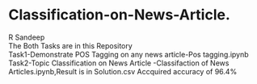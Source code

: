 # Classification-on-News-Article.
R Sandeep\
The Both Tasks are in this Repository \
Task1-Demonstrate POS Tagging on any news article-Pos tagging.ipynb \
Task2-Topic Classification on News Article -Classifaction of News Articles.ipynb,Result is in Solution.csv
Accquired accuracy of 96.4%
